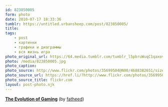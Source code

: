 ```yaml
---
id: 823850005
form: photo
date: 2010-07-17 18:33:36
tumblr: https://untitled.urbansheep.com/post/823850005/
title:
tags:
    - post
    - картинки
    - графики и диаграммы
    - вся жизнь игра
photo_original_url: https://64.media.tumblr.com/tumblr_l5pbruWuqC1qaxovpo1_1280.jpg
photo: /media/823850005.jpg
photo_caption: 
photo_source: http://www.flickr.com/photos/35699504@N00/4688382651/sizes/o/in/faves-82202517@N00/
photo_source_url: https://href.li/?http://www.flickr.com/photos/35699504@N00/4688382651/sizes/o/in/faves-82202517@N00/
photo_source_title: flickr.com
layout: post-photo.njk
---
```


<p><strong><a href="http://www.flickr.com/photos/35699504@N00/4688382651/sizes/o/in/faves-82202517@N00/">The Evolution of Gaming</a></strong> (by <a href="http://flickr.com/photos/35699504@N00">fatheed</a>)</p>
